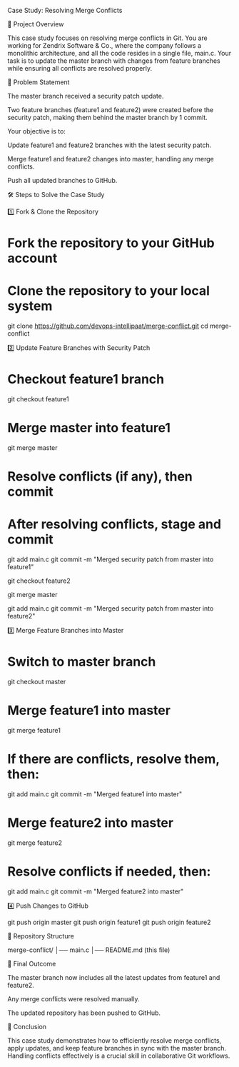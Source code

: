 Case Study: Resolving Merge Conflicts

📌 Project Overview

This case study focuses on resolving merge conflicts in Git. You are working for Zendrix Software & Co., where the company follows a monolithic architecture, and all the code resides in a single file, main.c. Your task is to update the master branch with changes from feature branches while ensuring all conflicts are resolved properly.

🎯 Problem Statement

The master branch received a security patch update.

Two feature branches (feature1 and feature2) were created before the security patch, making them behind the master branch by 1 commit.

Your objective is to:

Update feature1 and feature2 branches with the latest security patch.

Merge feature1 and feature2 changes into master, handling any merge conflicts.

Push all updated branches to GitHub.

🛠 Steps to Solve the Case Study

1️⃣ Fork & Clone the Repository

# Fork the repository to your GitHub account
# Clone the repository to your local system

git clone https://github.com/devops-intellipaat/merge-conflict.git
cd merge-conflict

2️⃣ Update Feature Branches with Security Patch

# Checkout feature1 branch
git checkout feature1

# Merge master into feature1
git merge master

# Resolve conflicts (if any), then commit
# After resolving conflicts, stage and commit

git add main.c
git commit -m "Merged security patch from master into feature1"

git checkout feature2

git merge master

git add main.c
git commit -m "Merged security patch from master into feature2"

3️⃣ Merge Feature Branches into Master

# Switch to master branch
git checkout master

# Merge feature1 into master
git merge feature1
# If there are conflicts, resolve them, then:
git add main.c
git commit -m "Merged feature1 into master"

# Merge feature2 into master
git merge feature2
# Resolve conflicts if needed, then:
git add main.c
git commit -m "Merged feature2 into master"

4️⃣ Push Changes to GitHub

git push origin master
git push origin feature1
git push origin feature2

📂 Repository Structure

merge-conflict/
│── main.c
│── README.md (this file)

🚀 Final Outcome

The master branch now includes all the latest updates from feature1 and feature2.

Any merge conflicts were resolved manually.

The updated repository has been pushed to GitHub.

📝 Conclusion

This case study demonstrates how to efficiently resolve merge conflicts, apply updates, and keep feature branches in sync with the master branch. Handling conflicts effectively is a crucial skill in collaborative Git workflows.

